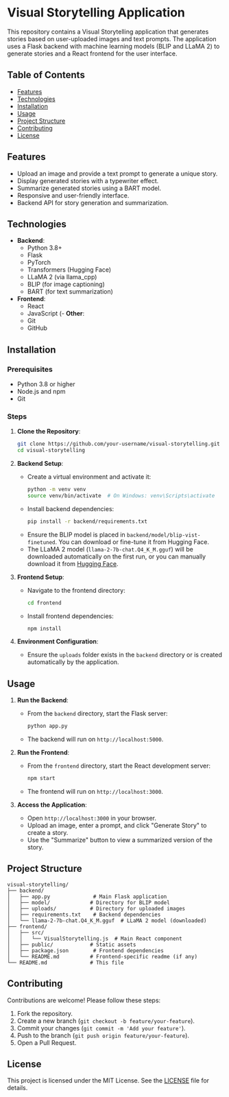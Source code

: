 # Visual Storytelling Application

This repository contains a Visual Storytelling application that generates stories based on user-uploaded images and text prompts. The application uses a Flask backend with machine learning models (BLIP and LLaMA 2) to generate stories and a React frontend for the user interface.

## Table of Contents
- [Features](#features)
- [Technologies](#technologies)
- [Installation](#installation)
- [Usage](#usage)
- [Project Structure](#project-structure)
- [Contributing](#contributing)
- [License](#license)

## Features
- Upload an image and provide a text prompt to generate a unique story.
- Display generated stories with a typewriter effect.
- Summarize generated stories using a BART model.
- Responsive and user-friendly interface.
- Backend API for story generation and summarization.

## Technologies
- **Backend**:
  - Python 3.8+
  - Flask
  - PyTorch
  - Transformers (Hugging Face)
  - LLaMA 2 (via llama_cpp)
  - BLIP (for image captioning)
  - BART (for text summarization)
- **Frontend**:
  - React
  - JavaScript (- **Other**:
  - Git
  - GitHub

## Installation

### Prerequisites
- Python 3.8 or higher
- Node.js and npm
- Git

### Steps
1. **Clone the Repository**:
   ```bash
   git clone https://github.com/your-username/visual-storytelling.git
   cd visual-storytelling
   ```

2. **Backend Setup**:
   - Create a virtual environment and activate it:
     ```bash
     python -m venv venv
     source venv/bin/activate  # On Windows: venv\Scripts\activate
     ```
   - Install backend dependencies:
     ```bash
     pip install -r backend/requirements.txt
     ```
   - Ensure the BLIP model is placed in `backend/model/blip-vist-finetuned`. You can download or fine-tune it from Hugging Face.
   - The LLaMA 2 model (`llama-2-7b-chat.Q4_K_M.gguf`) will be downloaded automatically on the first run, or you can manually download it from [Hugging Face](https://huggingface.co/TheBloke/Llama-2-7B-Chat-GGUF).

3. **Frontend Setup**:
   - Navigate to the frontend directory:
     ```bash
     cd frontend
     ```
   - Install frontend dependencies:
     ```bash
     npm install
     ```

4. **Environment Configuration**:
   - Ensure the `uploads` folder exists in the `backend` directory or is created automatically by the application.

## Usage

1. **Run the Backend**:
   - From the `backend` directory, start the Flask server:
     ```bash
     python app.py
     ```
   - The backend will run on `http://localhost:5000`.

2. **Run the Frontend**:
   - From the `frontend` directory, start the React development server:
     ```bash
     npm start
     ```
   - The frontend will run on `http://localhost:3000`.

3. **Access the Application**:
   - Open `http://localhost:3000` in your browser.
   - Upload an image, enter a prompt, and click "Generate Story" to create a story.
   - Use the "Summarize" button to view a summarized version of the story.

## Project Structure
```
visual-storytelling/
├── backend/
│   ├── app.py              # Main Flask application
│   ├── model/             # Directory for BLIP model
│   ├── uploads/           # Directory for uploaded images
│   ├── requirements.txt    # Backend dependencies
│   └── llama-2-7b-chat.Q4_K_M.gguf  # LLaMA 2 model (downloaded)
├── frontend/
│   ├── src/
│   │   └── VisualStorytelling.js  # Main React component
│   ├── public/            # Static assets
│   ├── package.json        # Frontend dependencies
│   └── README.md          # Frontend-specific readme (if any)
└── README.md              # This file
```

## Contributing
Contributions are welcome! Please follow these steps:
1. Fork the repository.
2. Create a new branch (`git checkout -b feature/your-feature`).
3. Commit your changes (`git commit -m 'Add your feature'`).
4. Push to the branch (`git push origin feature/your-feature`).
5. Open a Pull Request.

## License
This project is licensed under the MIT License. See the [LICENSE](LICENSE) file for details.